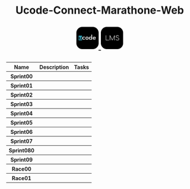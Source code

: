 <h1 align="center">Ucode-Connect-Marathone-Web
    <p> </p>
    <p align="center">
        <a href="https://ucode.world/en/" target="_blank">
            <img src="https://github.com/CamyrauBTanke/CamyrauBTanke/blob/main/img/UCODE/ucode.png" height="60px">
        </a>
        <a href="https://lms.khpi.ucode-connect.study/login" target="_blank">
            <img src="https://github.com/CamyrauBTanke/CamyrauBTanke/blob/main/img/UCODE/lms.png" height="60px">
        </a>
    </p>
</h1>

<table width="100%" border="0" cellpadding="4" align="center">  
        <tr>
            <th>Name</th>
            <th>Description</th>
            <th>Tasks</th>
        </tr>
        <tr>
            <th>Sprint00</th>
            <th></th>
            <th></th>
        </tr>
         <tr>
            <th>Sprint01</th>
            <th></th>
            <th></th>
        </tr>
         <tr>
            <th>Sprint02</th>
            <th></th>
            <th></th>
        </tr>
         <tr>
            <th>Sprint03</th>
            <th></th>
            <th></th>
        </tr>
         <tr>
            <th>Sprint04</th>
            <th></th>
            <th></th>
        </tr>
         <tr>
            <th>Sprint05</th>
            <th></th>
            <th></th>
        </tr>
         <tr>
            <th>Sprint06</th>
            <th></th>
            <th></th>
        </tr>
         <tr>
            <th>Sprint07</th>
            <th></th>
            <th></th>
        </tr>
         <tr>
            <th>Sprint080</th>
            <th></th>
            <th></th>
        </tr>
         <tr>
            <th>Sprint09</th>
            <th></th>
            <th></th>
        </tr>
         <tr>
            <th>Race00</th>
            <th></th>
            <th></th>
        </tr>
         <tr>
            <th>Race01</th>
            <th></th>
            <th></th>
        </tr>
    </table>

